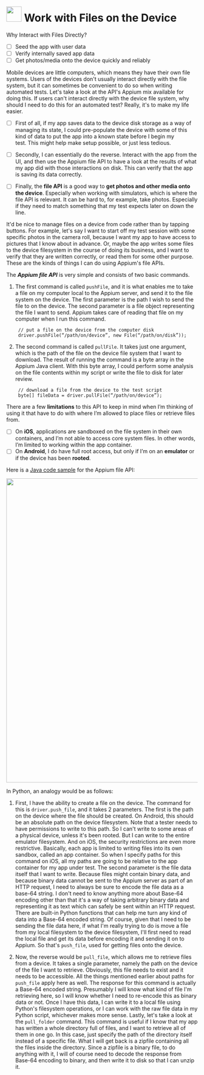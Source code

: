 # <img width=40 src="https://user-images.githubusercontent.com/70295997/222876027-f80bbd52-08fc-4da2-aa8e-95ee3562f81f.png"> Work with Files on the Device

Why Interact with Files Directly?
- [ ] Seed the app with user data
- [ ] Verify internally saved app data
- [ ] Get photos/media onto the device quickly and reliably

Mobile devices are little computers, which means they have their own file systems. Users of the devices don't usually interact directly with the file system, but it can sometimes be convenient to do so when writing automated tests. Let's take a look at the API's Appium mix available for doing this. If users can't interact directly with the device file system, why should I need to do this for an automated test? Really, it's to make my life easier. 

- [ ] First of all, if my app saves data to the device disk storage as a way of managing its state, I could pre-populate the device with some of this kind of data to put the app into a known state before I begin my test. This might help make setup possible, or just less tedious. 

- [ ] Secondly, I can essentially do the reverse. Interact with the app from the UI, and then use the Appium file API to have a look at the results of what my app did with those interactions on disk. This can verify that the app is saving its data correctly. 

- [ ] Finally, the **file API** is a good way to **get photos and other media onto the device**. Especially when working with simulators, which is where the file API is relevant. It can be hard to, for example, take photos. Especially if they need to match something that my test expects later on down the line. 

It'd be nice to manage files on a device from code rather than by tapping buttons. For example, let's say I want to start off my test session with some specific photos in the camera roll, because I want my app to have access to pictures that I know about in advance. Or, maybe the app writes some files to the device filesystem in the course of doing its business, and I want to verify that they are written correctly, or read them for some other purpose. These are the kinds of things I can do using Appium's file APIs. 

The ***Appium file API*** is very simple and consists of two basic commands. 

1. The first command is called <code>pushFile</code>, and it is what enables me to take a file on my computer local to the Appium server, and send it to the file system on the device. The first parameter is the path I wish to send the file to on the device. The second parameter is a file object representing the file I want to send. Appium takes care of reading that file on my computer when I run this command. 

        // put a file on the device from the computer disk
        driver.pushFile(“/path/on/device”, new File(“/path/on/disk”));

2. The second command is called <code>pullFile</code>. It takes just one argument, which is the path of the file on the device file system that I want to download. The result of running the command is a byte array in the Appium Java client. With this byte array, I could perform some analysis on the file contents within my script or write the file to disk for later review. 

        // download a file from the device to the test script
        byte[] fileData = driver.pullFile(“/path/on/device”);

There are a few **limitations** to this API to keep in mind when I’m thinking of using it that have to do with where I’m allowed to place files or retrieve files from. 
- [ ] On **iOS**, applications are sandboxed on the file system in their own containers, and I’m not able to access core system files. In other words, I’m limited to working within the app container.
- [ ] On **Android**, I do have full root access, but only if I’m on an **emulator** or if the device has been **rooted**. 

Here is a [Java code sample](https://github.com/lana-20/device-file-interaction/blob/main/file_interaction_appium_api.java) for the Appium file API:

<img width="800" src="https://user-images.githubusercontent.com/70295997/222876163-115ce966-ac00-4f9e-9889-877db251eb7e.png">

In Python, an analogy would be as follows:

1. First, I have the ability to create a file on the device. The command for this is <code>driver.push_file</code>, and it takes 2 parameters. The first is the path on the device where the file should be created. On Android, this should be an absolute path on the device filesystem. Note that a tester needs to have permissions to write to this path. So I can't write to some areas of a physical device, unless it's been rooted. But I can write to the entire emulator filesystem. And on iOS, the security restrictions are even more restrictive. Basically, each app is limited to writing files into its own sandbox, called an app container. So when I specify paths for this command on iOS, all my paths are going to be relative to the app container for my app under test. The second parameter is the file data itself that I want to write. Because files might contain binary data, and because binary data cannot be sent to the Appium server as part of an HTTP request, I need to always be sure to encode the file data as a base-64 string. I don't need to know anything more about Base-64 encoding other than that it's a way of taking arbitrary binary data and representing it as text which can safely be sent within an HTTP request. There are built-in Python functions that can help me turn any kind of data into a Base-64 encoded string. Of course, given that I need to be sending the file data here, if what I'm really trying to do is move a file from my local filesystem to the device filesystem, I'll first need to read the local file and get its data before encoding it and sending it on to Appium. So that's <code>push_file</code>, used for getting files onto the device.

2. Now, the reverse would be <code>pull_file</code>, which allows me to retrieve files from a device. It takes a single parameter, namely the path on the device of the file I want to retrieve. Obviously, this file needs to exist and it needs to be accessible. All the things mentioned earlier about paths for <code>push_file</code> apply here as well. The response for this command is actually a Base-64 encoded string. Presumably I will know what kind of file I'm retrieving here, so I will know whether I need to re-encode this as binary data or not. Once I have this data, I can write it to a local file using Python's filesystem operations, or I can work with the raw file data in my Python script, whichever makes more sense. Lastly, let's take a look at the <code>pull_folder</code> command. This command is useful if I know that my app has written a whole directory full of files, and I want to retrieve all of them in one go. In this case, just specify the path of the directory itself instead of a specific file. What I will get back is a zipfile containing all the files inside the directory. Since a zipfile is a binary file, to do anything with it, I will of course need to decode the response from Base-64 encoding to binary, and then write it to disk so that I can unzip it.


